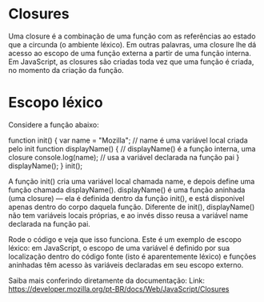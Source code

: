 # Closures

Uma closure é a combinação de uma função com as referências ao estado que a circunda (o ambiente léxico). Em outras palavras, uma closure lhe dá acesso ao escopo de uma função externa a partir de uma função interna. Em JavaScript, as closures são criadas toda vez que uma função é criada, no momento da criação da função.


# Escopo léxico
Considere a função abaixo:

function init() {
  var name = "Mozilla"; // name é uma variável local criada pelo init
  function displayName() {
    // displayName() é a função interna, uma closure
    console.log(name); // usa a variável declarada na função pai
  }
  displayName();
}
init();


A função init() cria uma variável local chamada name, e depois define uma função chamada displayName(). displayName() é uma função aninhada (uma closure) — ela é definida dentro da função init(), e está disponivel apenas dentro do corpo daquela função. Diferente de init(), displayName() não tem variáveis locais próprias, e ao invés disso reusa a variável name declarada na função pai.

Rode o código e veja que isso funciona. Este é um exemplo de escopo léxico: em JavaScript, o escopo de uma variável é definido por sua localização dentro do código fonte (isto é aparentemente léxico) e funções aninhadas têm acesso às variáveis declaradas em seu escopo externo.

Saiba mais conferindo diretamente da documentação: 
Link: https://developer.mozilla.org/pt-BR/docs/Web/JavaScript/Closures
